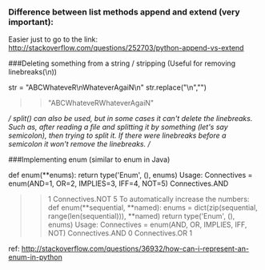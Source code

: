 ### Difference between list methods append and extend (very important):

Easier just to go to the link:
http://stackoverflow.com/questions/252703/python-append-vs-extend

###Deleting something from a string / stripping (Useful for removing linebreaks(\n))

str = "ABCWhateveR\nWhateverAgaiN\n"
str.replace("\n","")
>>"ABCWhateveRWhateverAgaiN"

*/ split() can also be used, but in some cases it can't delete the linebreaks. Such as, after reading a file and splitting it by something (let's say semicolon), then trying to split it. If there were linebreaks before a semicolon it won't remove the linebreaks. /*

###Implementing enum (similar to enum in Java)

def enum(**enums):
  return type('Enum', (), enums)
Usage:
Connectives = enum(AND=1, OR=2, IMPLIES=3, IFF=4, NOT=5)
Connectives.AND
>> 1
Connectives.NOT
>> 5
To automatically increase the numbers:
def enum(**sequential, **named):
  enums = dict(zip(sequential, range(len(sequential))), **named)
  return type('Enum', (), enums)
Usage:
Connectives = enum(AND, OR, IMPLIES, IFF, NOT)
Connectives.AND
>> 0
Connectives.OR
>>1

ref: http://stackoverflow.com/questions/36932/how-can-i-represent-an-enum-in-python
